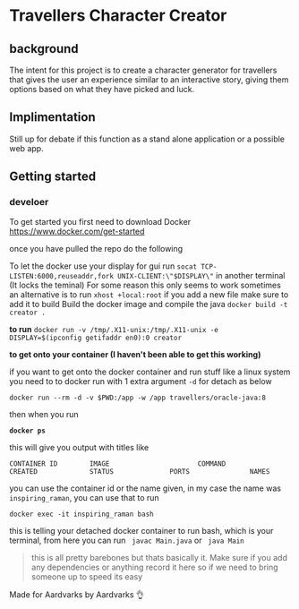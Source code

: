 # Travellers Character Creator

## background
The intent for this project is to create a character generator for travellers that gives the user an experience similar to an interactive story, giving them options based on what they have picked and luck.

## Implimentation

Still up for debate if this function as a stand alone application or a possible web app.

## Getting started 

### develoer
To get started you first need to download Docker https://www.docker.com/get-started

once you have pulled the repo do the following

To let the docker use your display for gui run `socat TCP-LISTEN:6000,reuseaddr,fork UNIX-CLIENT:\"$DISPLAY\"` in another terminal (It locks the teminal)
For some reason this only seems to work sometimes an alternative is to run `xhost +local:root`
if you add a new file make sure to add it to build
Build the docker image and compile the java `docker build -t creator .`

**to run** `docker run -v /tmp/.X11-unix:/tmp/.X11-unix -e DISPLAY=$(ipconfig getifaddr en0):0 creator`
 
**to get onto your container (I haven't been able to get this working)**



if you want to get onto the docker container and run stuff like a linux system
you need to to docker run with 1 extra argument `-d` for detach as below

`docker run --rm -d -v $PWD:/app -w /app travellers/oracle-java:8`

then when you run

**`docker ps`**

this will give you output with titles like 

`CONTAINER ID        IMAGE                      COMMAND             CREATED             STATUS              PORTS               NAMES`

you can use the container id or the name given, in my case the name was `inspiring_raman`, you can use that to run

`docker exec -it inspiring_raman bash`

this is telling your detached docker container to run bash, which is your terminal, from here you can run 
` javac Main.java` or ` java Main`



> this is all pretty barebones but thats basically it. Make sure if you add any dependencies or anything record it here so if we need to bring someone up to speed its easy



Made for Aardvarks by Aardvarks :ok_hand:
